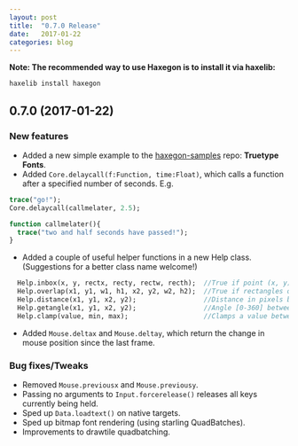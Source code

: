 ```yaml
---
layout: post
title:  "0.7.0 Release"
date:   2017-01-22
categories: blog
---
```


**Note: The recommended way to use Haxegon is to install it via haxelib:**

`haxelib install haxegon`

0.7.0 (2017-01-22)
------------------
### New features
* Added a new simple example to the <a href="https://github.com/TerryCavanagh/haxegon-samples">haxegon-samples</a> repo: **Truetype Fonts**.
* Added `Core.delaycall(f:Function, time:Float)`, which calls a function after a specified number of seconds. E.g.
``` haxe
trace("go!");
Core.delaycall(callmelater, 2.5);

function callmelater(){
  trace("two and half seconds have passed!");
}
```
* Added a couple of useful helper functions in a new Help class. (Suggestions for a better class name welcome!)
``` haxe
  Help.inbox(x, y, rectx, recty, rectw, recth);  //True if point (x, y) is in rectangle
  Help.overlap(x1, y1, w1, h1, x2, y2, w2, h2);  //True if rectangles overlap
  Help.distance(x1, y1, x2, y2);                 //Distance in pixels between two points
  Help.getangle(x1, y1, x2, y2);                 //Angle [0-360] between two points
  Help.clamp(value, min, max);                   //Clamps a value between [min, max]
  ```
* Added `Mouse.deltax` and `Mouse.deltay`, which return the change in mouse position since the last frame.

### Bug fixes/Tweaks
* Removed `Mouse.previousx` and `Mouse.previousy`.
* Passing no arguments to `Input.forcerelease()` releases all keys currently being held.
* Sped up `Data.loadtext()` on native targets.
* Sped up bitmap font rendering (using starling QuadBatches).
* Improvements to drawtile quadbatching.